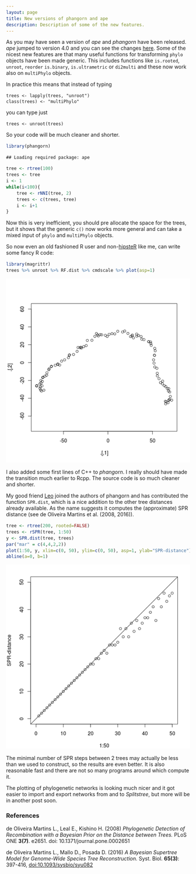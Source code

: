 ```yaml
---
layout: page
title: New versions of phangorn and ape
description: Description of some of the new features.
---
```


As you may have seen a version of *ape* and *phangorn* have been released. *ape* jumped to version 4.0 and you can see the changes [here](http://ape-package.ird.fr/NEWS).
Some of the nicest new features are that many useful functions for transforming `phylo` objects have been made generic. This includes functions like `is.rooted`, `unroot`, `reorder` `is.binary`, `is.ultrametric` or `di2multi` and these now work also on `multiPhylo` objects. 

In practice this means that instead of typing

    trees <- lapply(trees, "unroot")
    class(trees) <- "multiPhylo"

you can type just

    trees <- unroot(trees)

So your code will be much cleaner and shorter.

``` r
library(phangorn)
```

    ## Loading required package: ape

``` r
tree <- rtree(100)
trees <- tree
i <- 1
while(i<100){
    tree <- rNNI(tree, 2)
    trees <- c(trees, tree)
    i <- i+1
}
```

Now this is very inefficient, you should pre allocate the space for the trees, but it shows that the generic `c()` now works more general and can take a mixed input of `phylo` and `multiPhylo` objects.

So now even an old fashioned R user and non-[hipsteR](http://kbroman.org/hipsteR/) like me, can write some fancy R code:

``` r
library(magrittr)
trees %>% unroot %>% RF.dist %>% cmdscale %>% plot(asp=1)
```

![](pics/cmd-1.png)

I also added some first lines of C++ to *phangorn*. I really should have made the transition much earlier to Rcpp. The source code is so much cleaner and shorter.

My good friend [Leo](http://www.leomartins.org/) joined the authors of phangorn and has contributed the function `SPR.dist`, which is a nice addition to the other tree distances already available. As the name suggests it computes the (approximate) SPR distance (see de Oliveira Martins et al. (2008, 2016)).

``` r
tree <- rtree(200, rooted=FALSE)
trees <- rSPR(tree, 1:50)
y <- SPR.dist(tree, trees)
par("mar" = c(4,4,2,2))
plot(1:50, y, xlim=c(0, 50), ylim=c(0, 50), asp=1, ylab="SPR-distance")
abline(a=0, b=1)
```

![](pics/spr-1.png)

The minimal number of SPR steps between 2 trees may actually be less than we used to construct, so the results are even better. It is also reasonable fast and there are not so many programs around which compute it.

The plotting of phylogenetic networks is looking much nicer and it got easier to import and export networks from and to *Splitstree*, but more will be in another post soon.

### References

de Oliveira Martins L., Leal E., Kishino H. (2008) *Phylogenetic Detection of Recombination with a Bayesian Prior on the Distance between Trees.* PLoS ONE **3(7)**. e2651. doi: 10.1371/journal.pone.0002651

de Oliveira Martins L., Mallo D., Posada D. (2016) *A Bayesian Supertree Model for Genome-Wide Species Tree Reconstruction.* Syst. Biol. **65(3)**: 397-416, <doi:10.1093/sysbio/syu082>
